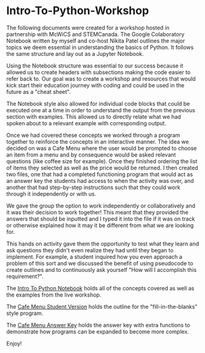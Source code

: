 # Intro-To-Python-Workshop

The following documents were created for a workshop hosted in partnership with McWiCS and STEMCanada.
The Google Colaboratory Notebook written by myself and co-host Nikita Patel outlines the major topics we deem essential in understanding the basics of Python. It follows the same structure and lay out as a Jupyter Notebook.

Using the Notebook structure was essential to our success because it allowed us to create headers with subsections making the code easier to refer back to. Our goal was to create a workshop and resources that would kick start their education journey with coding and could be used in the future as a "cheat sheet".

The Notebook style also allowed for individual code blocks that could be executed one at a time in order to understand the output from the previous section with examples. This allowed us to directly relate what we had spoken about to a relevant example with corresponding output.

Once we had covered these concepts we worked through a program together to reinforce the concepts in an interactive manner. The idea we decided on was a Cafe Menu where the user would be prompted to choose an item from a menu and by consequence would be asked relevant questions (like coffee size for example). Once they finished ordering the list of items they selected as well as the price would be returned. I then created two files, one that had a completed functioning program that would act as an answer key the students had access to when the activity was over, and another that had step-by-step instructions such that they could work through it independently or with us.

We gave the group the option to work independently or collaboratively and it was their decision to work together! This meant that they provided the answers that should be inputted and I typed it into the file if it was on track or otherwise explained how it may it be different from what we are looking for.

This hands on activity gave them the opportunity to test what they learn and ask questions they didn't even realize they had until they began to implement. For example, a student inquired how you even approach a problem of this sort and we discussed the benefit of using pseudocode to create outlines and to continuously ask yourself "How will I accomplish this requirement?".

The [Intro To Python Notebook](#IntroToPython-Notebook.ipynb) holds all of the concepts covered as well as the examples from the live workshop.

The [Cafe Menu Student Version](#CafeMenu-StudentVersion.py) holds the outline for the "fill-in-the-blanks" style program.

The [Cafe Menu Answer Key](#CafeMenu-AnswerKey.py) holds the answer key with extra functions to demonstrate how programs can be expanded to become more complex.

Enjoy!
